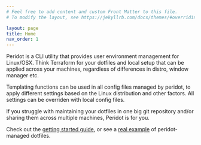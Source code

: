 ```yaml
---
# Feel free to add content and custom Front Matter to this file.
# To modify the layout, see https://jekyllrb.com/docs/themes/#overriding-theme-defaults

layout: page
title: Home
nav_order: 1
---
```


Peridot is a CLI utility that provides user environment management for Linux/OSX. Think Terraform for your dotfiles and local setup that can be applied across your machines, regardless of differences in distro, window manager etc.

Templating functions can be used in all config files managed by peridot, to apply different settings based on the Linux distribution and other factors. All settings can be overriden with local config files.

If you struggle with maintaining your dotfiles in one big git repository and/or sharing them across multiple machines, Peridot is for you.

Check out the [getting started guide](guide), or see a [real example](https://github.com/liamg/peridot-config) of peridot-managed dotfiles.

